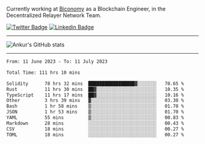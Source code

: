 Currently working at [Biconomy](https://biconomy.io/) as a Blockchain Engineer, in the Decentralized Relayer Network Team.

 [![Twitter Badge](https://img.shields.io/badge/-@ankurdubey521-1ca0f1?style=flat-square&labelColor=1ca0f1&logo=twitter&logoColor=white&link=https://twitter.com/ankurdubey521)](https://twitter.com/ankurdubey521) [![Linkedin Badge](https://img.shields.io/badge/-ankurdubey521-blue?style=flat-square&logo=Linkedin&logoColor=white&link=https://www.linkedin.com/in/ankurdubey521/)](https://www.linkedin.com/in/ankurdubey521/)

<hr/>

![Ankur's GitHub stats](https://github-readme-stats.vercel.app/api?username=ankurdubey521&count_private=true&theme=radical)

<hr/>

<!--START_SECTION:waka-->

```txt
From: 11 June 2023 - To: 11 July 2023

Total Time: 111 hrs 10 mins

Solidity      78 hrs 32 mins  █████████████████▓░░░░░░░   70.65 %
Rust          11 hrs 30 mins  ██▓░░░░░░░░░░░░░░░░░░░░░░   10.35 %
TypeScript    11 hrs 17 mins  ██▓░░░░░░░░░░░░░░░░░░░░░░   10.16 %
Other         3 hrs 39 mins   ▓░░░░░░░░░░░░░░░░░░░░░░░░   03.30 %
Bash          1 hr 58 mins    ▒░░░░░░░░░░░░░░░░░░░░░░░░   01.78 %
JSON          1 hr 53 mins    ▒░░░░░░░░░░░░░░░░░░░░░░░░   01.70 %
YAML          55 mins         ▒░░░░░░░░░░░░░░░░░░░░░░░░   00.83 %
Markdown      28 mins         ░░░░░░░░░░░░░░░░░░░░░░░░░   00.43 %
CSV           18 mins         ░░░░░░░░░░░░░░░░░░░░░░░░░   00.27 %
TOML          18 mins         ░░░░░░░░░░░░░░░░░░░░░░░░░   00.27 %
```

<!--END_SECTION:waka-->
